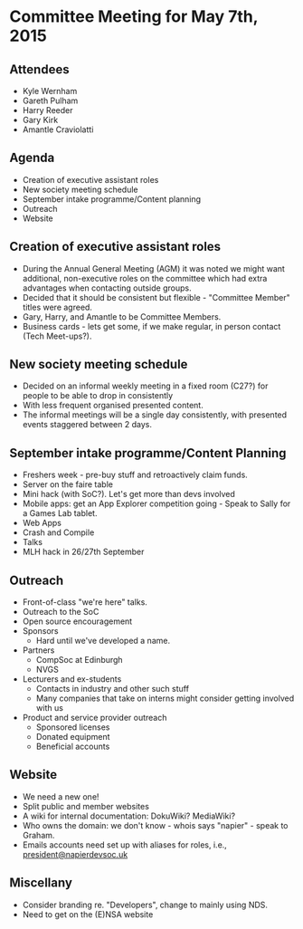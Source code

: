 Committee Meeting for May 7th, 2015
===================================

Attendees
---------
* Kyle Wernham
* Gareth Pulham
* Harry Reeder
* Gary Kirk
* Amantle Craviolatti

Agenda
------
* Creation of executive assistant roles
* New society meeting schedule
* September intake programme/Content planning
* Outreach
* Website

Creation of executive assistant roles
-------------------------------------
* During the Annual General Meeting (AGM) it was noted we might want additional, non-executive roles on the committee which had extra advantages when contacting outside groups.
* Decided that it should be consistent but flexible - "Committee Member" titles were agreed.
* Gary, Harry, and Amantle to be Committee Members.
* Business cards - lets get some, if we make regular, in person contact (Tech Meet-ups?).

New society meeting schedule
----------------------------
* Decided on an informal weekly meeting in a fixed room (C27?) for people to be able to drop in consistently
* With less frequent organised presented content.
* The informal meetings will be a single day consistently, with presented events staggered between 2 days.

September intake programme/Content Planning
-------------------------------------------
* Freshers week - pre-buy stuff and retroactively claim funds.
* Server on the faire table
* Mini hack (with SoC?). Let's get more than devs involved
* Mobile apps: get an App Explorer competition going - Speak to Sally for a Games Lab tablet.
* Web Apps
* Crash and Compile
* Talks
* MLH hack in 26/27th September

Outreach
----------------
* Front-of-class "we're here" talks.
* Outreach to the SoC
* Open source encouragement
* Sponsors
    * Hard until we've developed a name.
* Partners
    * CompSoc at Edinburgh
    * NVGS
* Lecturers and ex-students
    * Contacts in industry and other such stuff
    * Many companies that take on interns might consider getting involved with us
* Product and service provider outreach
    * Sponsored licenses
    * Donated equipment
    * Beneficial accounts

Website
-------
* We need a new one!
* Split public and member websites
* A wiki for internal documentation: DokuWiki? MediaWiki?
* Who owns the domain: we don't know - whois says "napier" - speak to Graham.
* Emails accounts need set up with aliases for roles, i.e., president@napierdevsoc.uk

Miscellany
----------
* Consider branding re. "Developers", change to mainly using NDS.
* Need to get on the (E)NSA website
